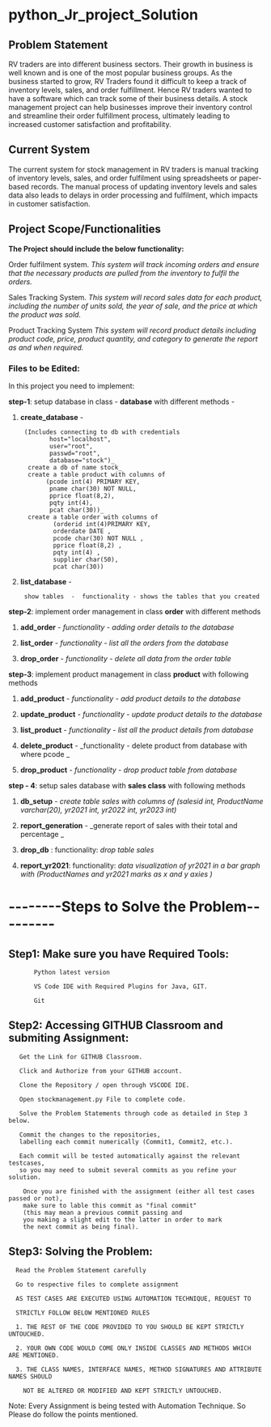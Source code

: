 # python_Jr_project_Solution
## Problem Statement

RV traders are into different business sectors. Their growth in business is well known and is one of the most popular business groups. As the business started to grow, RV Traders found it difficult to keep a track of  inventory levels, sales, and order fulfillment. Hence RV traders wanted to have a software which can track some of their business details. A stock management project can help businesses improve their inventory control and streamline their order fulfillment process, ultimately leading to increased customer satisfaction and profitability.

## Current System

The current system for stock management in RV traders is manual tracking of inventory levels, sales, and order fulfilment using spreadsheets or paper-based records. The manual process of updating inventory levels and sales data also leads to delays in order processing and fulfilment, which impacts in customer satisfaction.

## Project Scope/Functionalities

**The Project should include the below functionality:**

Order fulfilment system.
      _This system will track incoming orders and ensure that the necessary products are pulled from the inventory to fulfil the orders._
      
Sales Tracking System.
      _This system will record sales data for each product, including the number of units sold, the year of sale, and the price at which the product was sold._
      
Product Tracking System
      _This system will record product details including product code, price, product quantity, and category to generate the report as and when required._

### Files to be Edited:

In this project you need to implement:

**step-1**: setup database in class - **database**  with different methods - 
   
   1. **create_database** -  
     
           (Includes connecting to db with credentials 
                  host="localhost", 
                  user="root", 
                  passwd="root",
                  database="stock")_
            create a db of name stock_
            create a table product with columns of 
                 (pcode int(4) PRIMARY KEY,
                  pname char(30) NOT NULL,
                  pprice float(8,2),
                  pqty int(4),
                  pcat char(30))_
            create a table order with columns of 
                   (orderid int(4)PRIMARY KEY,
                   orderdate DATE ,
                   pcode char(30) NOT NULL ,
                   pprice float(8,2) ,
                   pqty int(4) ,
                   supplier char(50),
                   pcat char(30)) 
                   
   2. **list_database** -
   
           show tables  -  functionality - shows the tables that you created
           
**step-2**: implement order management in class **order** with different methods
           
   1. **add_order** - _functionality - adding order details to the database_
   
   2. **list_order** - _functionality - list all the orders from the database_
   
   3. **drop_order** - _functionality - delete all data from the order table_
   
**step-3**: implement product management in class **product** with following methods
            
   1. **add_product** - _functionality - add product details to the database_
   
   2. **update_product** - _functionality - update product details to the database_
   
   3. **list_product** - _functionality - list all the product details from database_
   
   4. **delete_product** - _functionality - delete product from database with where pcode _
   
   5. **drop_product** - _functionality - drop product table from database_
   
   
**step - 4**: setup sales database with **sales class** with following methods
             
   1. **db_setup** - _create table sales with columns of 
                       (salesid int, 
                       ProductName varchar(20), 
                       yr2021 int, 
                       yr2022 int, 
                       yr2023 int)_
                       
   2. **report_generation** - _generate report of  sales with their total and percentage _
    
  3. **drop_db** : functionality: _drop table sales_
  
  4. **report_yr2021**: functionality: _data visualization of yr2021  in a bar graph with 
                     (ProductNames and yr2021 marks as x and y axies )_
                     
# --------Steps to Solve the Problem---------

## Step1: Make sure you have Required Tools:

           Python latest version

           VS Code IDE with Required Plugins for Java, GIT.

           Git

## Step2: Accessing GITHUB Classroom and submiting Assignment:

       Get the Link for GITHUB Classroom.

       Click and Authorize from your GITHUB account.

       Clone the Repository / open through VSCODE IDE.

       Open stockmanagement.py File to complete code.

       Solve the Problem Statements through code as detailed in Step 3 below.

       Commit the changes to the repositories, 
       labelling each commit numerically (Commit1, Commit2, etc.).

       Each commit will be tested automatically against the relevant testcases, 
       so you may need to submit several commits as you refine your solution.

        Once you are finished with the assignment (either all test cases passed or not),
        make sure to lable this commit as "final commit" 
        (this may mean a previous commit passing and 
        you making a slight edit to the latter in order to mark 
        the next commit as being final).

## Step3: Solving the Problem:

      Read the Problem Statement carefully

      Go to respective files to complete assignment
      
      AS TEST CASES ARE EXECUTED USING AUTOMATION TECHNIQUE, REQUEST TO
      
      STRICTLY FOLLOW BELOW MENTIONED RULES
      
      1. THE REST OF THE CODE PROVIDED TO YOU SHOULD BE KEPT STRICTLY UNTOUCHED.
      
      2. YOUR OWN CODE WOULD COME ONLY INSIDE CLASSES AND METHODS WHICH ARE MENTIONED.
      
      3. THE CLASS NAMES, INTERFACE NAMES, METHOD SIGNATURES AND ATTRIBUTE NAMES SHOULD
      
        NOT BE ALTERED OR MODIFIED AND KEPT STRICTLY UNTOUCHED.
          
    
Note: Every Assignment is being tested with Automation Technique. So Please do follow the points mentioned.

